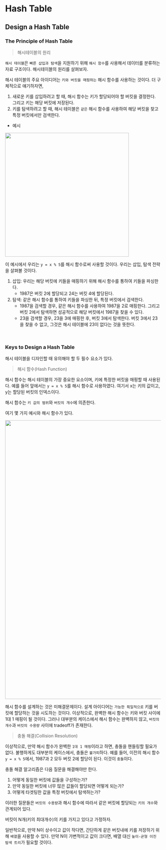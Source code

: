 # Hash Table

## Design a Hash Table

### The Principle of Hash Table

> 해시테이블의 원리

`해시 테이블`은 `빠른 삽입과 탐색`을 지원하기 위해 `해시 함수`를 사용해서 데이터를 분류하는 자료 구조이다. 해시테이블의 원리를 살펴보자.

해시 테이블의 주요 아이디어는 `키와 버킷을 매핑하는` 해시 함수를 사용하는 것이다. 더 구체적으로 얘기하자면,

1. 새로운 키를 삽입하려고 할 때, 해시 함수는 키가 할당되어야 할 버킷을 결정한다. 그리고 키는 해당 버킷에 저장된다.
2. 키를 탐색하려고 할 때, 해시 테이블은 `같은` 해시 함수를 사용하여 해당 버킷을 찾고 특정 버킷에서만 검색한다.

* 예시

<img src="https://s3-lc-upload.s3.amazonaws.com/uploads/2018/02/20/screen-shot-2018-02-19-at-183537.png" width="400px"/>

이 예시에서 우리는 `y = x % 5`를 해시 함수로써 사용할 것이다. 우리는 삽입, 탐색 전략을 살펴볼 것이다.

1. 삽입: 우리는 해당 버킷에 키들을 매핑하기 위해 해시 함수를 통하여 키들을 파싱한다.
    * 1987은 버킷 2에 할당되고 24는 버킷 4에 할당된다.
2. 탐색: 같은 해시 함수를 통하여 키들을 파싱한 뒤, 특정 버킷에서 검색한다.
    * 1987을 검색할 경우, 같은 해시 함수를 사용하여 1987을 2로 매핑한다. 그리고 버킷 2에서 탐색하면 성공적으로 해당 버킷에서 1987을 찾을 수 있다.
    * 23을 검색할 경우, 23을 3에 매핑한 후, 버킷 3에서 탐색한다. 버킷 3에서 23을 찾을 수 없고, 그것은 해시 테이블에 23이 없다는 것을 뜻한다.

<br>

### Keys to Design a Hash Table

해시 테이블을 디자인할 때 유의해야 할 두 필수 요소가 있다.

> 해시 함수(Hash Function)

해시 함수는 해시 테이블의 가장 중요한 요소이며, 키에 특정한 버킷을 매핑할 때 사용된다. 예를 들어 앞에서는 `y = x % 5`를 해시 함수로 사용하였다. 여기서 x는 키의 값이고, y는 할당된 버킷의
인덱스이다.

해시 함수는 `키 값의 범위`와 `버킷의 개수`에 의존한다.

여기 몇 가지 예시와 해시 함수가 있다.

<img src="https://s3-lc-upload.s3.amazonaws.com/uploads/2018/05/04/screen-shot-2018-05-04-at-145454.png" width="900px">

해시 함수를 설계하는 것은 미해결문제이다. 설계 아이디어는 `가능한 획일적으로` 키를 버킷에 할당하는 것을 시도하는 것이다. 이상적으로, 완벽한 해시 함수는 키와 버킷 사이에 1대 1 매핑이 될 것이다. 그러나
대부분의 케이스에서 해시 함수는 완벽하지 않고, `버킷의 개수`과 `버킷의 수용량` 사이에 tradeoff가 존재한다.

> 충돌 해결(Collision Resolution)

이상적으로, 만약 해시 함수가 완벽한 `1대 1 매핑`이라고 하면, 충돌을 핸들링할 필요가 없다. 불행하게도 대부분의 케이스에서, 충돌은 `불가피`하다. 예를 들어, 이전의 해시 함수 `y = x % 5`에서,
1987과 2 모두 버킷 2에 할당이 된다. 이것이 `충돌`이다.

충돌 해결 알고리즘은 다음 질문을 해결해야만 한다.

1. 어떻게 동일한 버킷에 값들을 구성하는가?
2. 만약 동일한 버킷에 너무 많은 값들이 할당되면 어떻게 되는가?
3. 어떻게 타겟팅한 값을 특정 버킷에서 탐색하는가?

이러한 질문들은 `버킷의 수용량`과 해시 함수에 따라서 같은 버킷에 할당되는 `키의 개수`와 관계되어 있다.

버킷이 N개(키의 최대개수)의 키를 가지고 있다고 가정하자.

일반적으로, 만약 N이 상수이고 값이 작다면, 간단하게 같은 버킷내에 키를 저장하기 위해 `배열`을 사용할 수 있다. 만약 N이 가변적이고 값이 크다면, 배열 대신 `높이-균형 이진 탐색 트리`가 필요할 것이다.